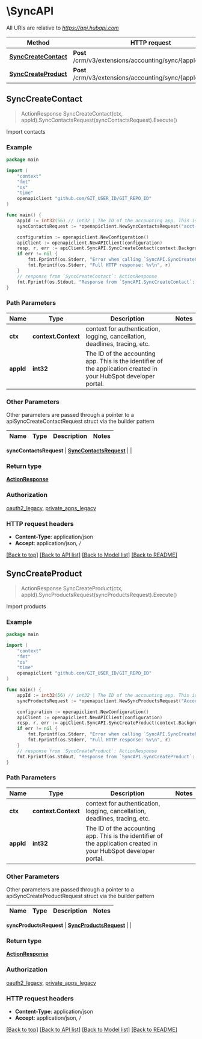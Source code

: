 # \SyncAPI

All URIs are relative to *https://api.hubapi.com*

Method | HTTP request | Description
------------- | ------------- | -------------
[**SyncCreateContact**](SyncAPI.md#SyncCreateContact) | **Post** /crm/v3/extensions/accounting/sync/{appId}/contacts | Import contacts
[**SyncCreateProduct**](SyncAPI.md#SyncCreateProduct) | **Post** /crm/v3/extensions/accounting/sync/{appId}/products | Import products



## SyncCreateContact

> ActionResponse SyncCreateContact(ctx, appId).SyncContactsRequest(syncContactsRequest).Execute()

Import contacts



### Example

```go
package main

import (
	"context"
	"fmt"
	"os"
    "time"
	openapiclient "github.com/GIT_USER_ID/GIT_REPO_ID"
)

func main() {
	appId := int32(56) // int32 | The ID of the accounting app. This is the identifier of the application created in your HubSpot developer portal.
	syncContactsRequest := *openapiclient.NewSyncContactsRequest("acct-app-123", []openapiclient.UpdatedContact{*openapiclient.NewUpdatedContact("UPDATE", time.Now(), "johndoe@company.com", "acct-app-123")}) // SyncContactsRequest | 

	configuration := openapiclient.NewConfiguration()
	apiClient := openapiclient.NewAPIClient(configuration)
	resp, r, err := apiClient.SyncAPI.SyncCreateContact(context.Background(), appId).SyncContactsRequest(syncContactsRequest).Execute()
	if err != nil {
		fmt.Fprintf(os.Stderr, "Error when calling `SyncAPI.SyncCreateContact``: %v\n", err)
		fmt.Fprintf(os.Stderr, "Full HTTP response: %v\n", r)
	}
	// response from `SyncCreateContact`: ActionResponse
	fmt.Fprintf(os.Stdout, "Response from `SyncAPI.SyncCreateContact`: %v\n", resp)
}
```

### Path Parameters


Name | Type | Description  | Notes
------------- | ------------- | ------------- | -------------
**ctx** | **context.Context** | context for authentication, logging, cancellation, deadlines, tracing, etc.
**appId** | **int32** | The ID of the accounting app. This is the identifier of the application created in your HubSpot developer portal. | 

### Other Parameters

Other parameters are passed through a pointer to a apiSyncCreateContactRequest struct via the builder pattern


Name | Type | Description  | Notes
------------- | ------------- | ------------- | -------------

 **syncContactsRequest** | [**SyncContactsRequest**](SyncContactsRequest.md) |  | 

### Return type

[**ActionResponse**](ActionResponse.md)

### Authorization

[oauth2_legacy](../README.md#oauth2_legacy), [private_apps_legacy](../README.md#private_apps_legacy)

### HTTP request headers

- **Content-Type**: application/json
- **Accept**: application/json, */*

[[Back to top]](#) [[Back to API list]](../README.md#documentation-for-api-endpoints)
[[Back to Model list]](../README.md#documentation-for-models)
[[Back to README]](../README.md)


## SyncCreateProduct

> ActionResponse SyncCreateProduct(ctx, appId).SyncProductsRequest(syncProductsRequest).Execute()

Import products



### Example

```go
package main

import (
	"context"
	"fmt"
	"os"
    "time"
	openapiclient "github.com/GIT_USER_ID/GIT_REPO_ID"
)

func main() {
	appId := int32(56) // int32 | The ID of the accounting app. This is the identifier of the application created in your HubSpot developer portal.
	syncProductsRequest := *openapiclient.NewSyncProductsRequest("AccountId_example", []openapiclient.UpdatedProduct{*openapiclient.NewUpdatedProduct("SyncAction_example", time.Now(), float32(123), "Id_example", map[string]string{"key": "Inner_example"})}) // SyncProductsRequest | 

	configuration := openapiclient.NewConfiguration()
	apiClient := openapiclient.NewAPIClient(configuration)
	resp, r, err := apiClient.SyncAPI.SyncCreateProduct(context.Background(), appId).SyncProductsRequest(syncProductsRequest).Execute()
	if err != nil {
		fmt.Fprintf(os.Stderr, "Error when calling `SyncAPI.SyncCreateProduct``: %v\n", err)
		fmt.Fprintf(os.Stderr, "Full HTTP response: %v\n", r)
	}
	// response from `SyncCreateProduct`: ActionResponse
	fmt.Fprintf(os.Stdout, "Response from `SyncAPI.SyncCreateProduct`: %v\n", resp)
}
```

### Path Parameters


Name | Type | Description  | Notes
------------- | ------------- | ------------- | -------------
**ctx** | **context.Context** | context for authentication, logging, cancellation, deadlines, tracing, etc.
**appId** | **int32** | The ID of the accounting app. This is the identifier of the application created in your HubSpot developer portal. | 

### Other Parameters

Other parameters are passed through a pointer to a apiSyncCreateProductRequest struct via the builder pattern


Name | Type | Description  | Notes
------------- | ------------- | ------------- | -------------

 **syncProductsRequest** | [**SyncProductsRequest**](SyncProductsRequest.md) |  | 

### Return type

[**ActionResponse**](ActionResponse.md)

### Authorization

[oauth2_legacy](../README.md#oauth2_legacy), [private_apps_legacy](../README.md#private_apps_legacy)

### HTTP request headers

- **Content-Type**: application/json
- **Accept**: application/json, */*

[[Back to top]](#) [[Back to API list]](../README.md#documentation-for-api-endpoints)
[[Back to Model list]](../README.md#documentation-for-models)
[[Back to README]](../README.md)

